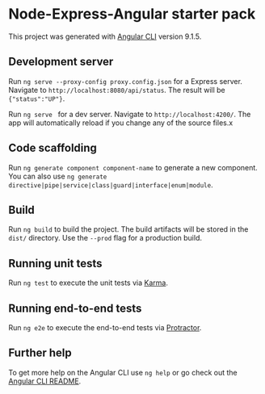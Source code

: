 # Node-Express-Angular starter pack

This project was generated with [Angular CLI](https://github.com/angular/angular-cli) version 9.1.5.

## Development server

Run `ng serve --proxy-config proxy.config.json` for a Express server. Navigate to `http://localhost:8080/api/status`. The result will be `{"status":"UP"}`.

Run `ng serve ` for a dev server. Navigate to `http://localhost:4200/`. The app will automatically reload if you change any of the source files.x

## Code scaffolding

Run `ng generate component component-name` to generate a new component. You can also use `ng generate directive|pipe|service|class|guard|interface|enum|module`.

## Build

Run `ng build` to build the project. The build artifacts will be stored in the `dist/` directory. Use the `--prod` flag for a production build.

## Running unit tests

Run `ng test` to execute the unit tests via [Karma](https://karma-runner.github.io).

## Running end-to-end tests

Run `ng e2e` to execute the end-to-end tests via [Protractor](http://www.protractortest.org/).

## Further help

To get more help on the Angular CLI use `ng help` or go check out the [Angular CLI README](https://github.com/angular/angular-cli/blob/master/README.md).
